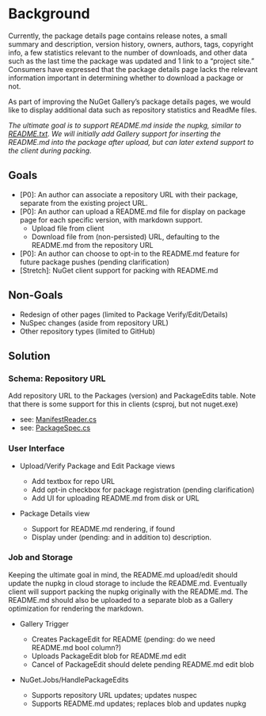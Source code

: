 # Background
Currently, the package details page contains release notes, a small summary and description, version history, owners, authors, tags, copyright info, a few statistics relevant to the number of downloads, and other data such as the last time the package was updated and 1 link to a “project site.” Consumers have expressed that the package details page lacks the relevant information important in determining whether to download a package or not.

As part of improving the NuGet Gallery’s package details pages, we would like to display additional data such as repository statistics and ReadMe files.

*The ultimate goal is to support README.md inside the nupkg, similar to [README.txt](https://docs.microsoft.com/en-us/nuget/create-packages/creating-a-package#adding-a-readme-and-other-files). We will initially add Gallery support for inserting the README.md into the package after upload, but can later extend support to the client during packing.*

## Goals
- [P0]: An author can associate a repository URL with their package, separate from the existing project URL.
- [P0]: An author can upload a README.md file for display on package page for each specific version, with markdown support.
  - Upload file from client
  - Download file from (non-persisted) URL, defaulting to the README.md from the repository URL
- [P0]: An author can choose to opt-in to the README.md feature for future package pushes (pending clarification)
- [Stretch]: NuGet client support for packing with README.md

## Non-Goals
- Redesign of other pages (limited to Package Verify/Edit/Details)
- NuSpec changes (aside from repository URL)
- Other repository types (limited to GitHub)

## Solution

### Schema: Repository URL

  Add repository URL to the Packages (version) and PackageEdits table. Note that there is some support for this in clients (csproj, but not nuget.exe)
  - see: [ManifestReader.cs](https://github.com/NuGet/NuGet.Client/blob/dev/src/NuGet.Core/NuGet.Packaging/PackageCreation/Authoring/ManifestReader.cs)
  - see: [PackageSpec.cs](https://github.com/NuGet/NuGet.Client/blob/dev/src/NuGet.Core/NuGet.ProjectModel/PackageSpec.cs)

### User Interface

- Upload/Verify Package and Edit Package views
  - Add textbox for repo URL
  - Add opt-in checkbox for package registration (pending clarification)
  - Add UI for uploading README.md from disk or URL

- Package Details view
  - Support for README.md rendering, if found
  - Display under (pending: and in addition to) description.

### Job and Storage

Keeping the ultimate goal in mind, the README.md upload/edit should update the nupkg in cloud storage to include the README.md. Eventually client will support packing the nupkg originally with the README.md. The README.md should also be uploaded to a separate blob as a Gallery optimization for rendering the markdown.

- Gallery Trigger
  - Creates PackageEdit for README (pending: do we need README.md bool column?)
  - Uploads PackageEdit blob for README.md edit
  - Cancel of PackageEdit should delete pending README.md edit blob

- NuGet.Jobs/HandlePackageEdits
  - Supports repository URL updates; updates nuspec
  - Supports README.md updates; replaces blob and updates nupkg